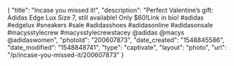 {
    "title": "Incase you missed it!",
    "description": "Perfect Valentine’s gift: Adidas Edge Lux Size 7, still available! Only $60!Link in bio!  #adidas #edgelux #sneakers #sale #adidasshoes #adidasonline #adidasonsale #macysstylecrew #macysstylecrewstacey @adidas @macys @adidaswomen",
    "photoId": "200607873",
    "date_created": "1548845586",
    "date_modified": "1548848741",
    "type": "captivate",
    "layout": "photo",
    "url": "\/p\/incase-you-missed-it\/200607873"
}